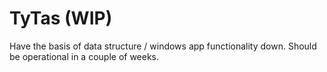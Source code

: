 # TyTas (WIP)
Have the basis of data structure / windows app functionality down. Should be operational in a couple of weeks.
